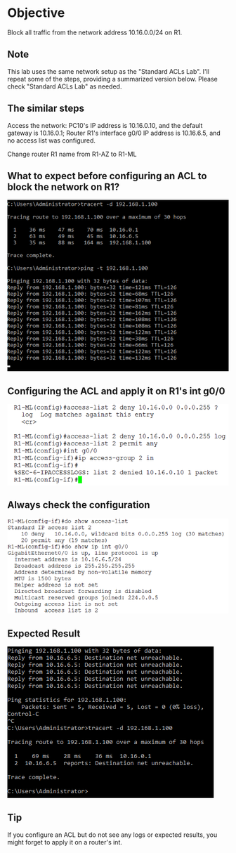 # Objective
Block all traffic from the network address 10.16.0.0/24 on R1.
## Note 
This lab uses the same network setup as the "Standard ACLs Lab". I'll repeat some of the steps, providing a summarized version below. Please check "Standard ACLs Lab" as needed. 
## The similar steps
Access the network: PC10's IP address is 10.16.0.10, and the default gateway is 10.16.0.1; Router R1's interface g0/0 IP address is 10.16.6.5, and no access list was configured.

Change router R1 name from R1-AZ to R1-ML
## What to expect before configuring an ACL to block the network on R1?
![ACL](/Images/ACL13.png)
## Configuring the ACL and apply it on R1's int g0/0
![ACL](/Images/ACL14.png)
## Always check the configuration
![ACL](/Images/ACL16.png)
## Expected Result
![ACL](/Images/ACL15.png)

## Tip
If you configure an ACL but do not see any logs or expected results, you might forget to apply it on a router's int.


 



